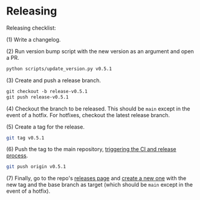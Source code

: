 # Releasing

Releasing checklist:

(1) Write a changelog.

(2) Run version bump script with the new version as an argument and open a PR.

```sh
python scripts/update_version.py v0.5.1
```

(3) Create and push a release branch.

```txt
git checkout -b release-v0.5.1
git push release-v0.5.1
```

(4) Checkout the branch to be released. This should be `main` except in the event of a hotfix. For hotfixes, checkout the latest release branch.

(5) Create a tag for the release.

```sh
git tag v0.5.1
```

(6) Push the tag to the main repository, [triggering the CI and release process](https://github.com/OpenZeppelin/cairo-contracts/blob/b27101eb826fae73f49751fa384c2a0ff3377af2/.github/workflows/python-app.yml#L60).

```sh
git push origin v0.5.1
```

(7) Finally, go to the repo's [releases page](https://github.com/OpenZeppelin/cairo-contracts/releases/) and [create a new one](https://github.com/OpenZeppelin/cairo-contracts/releases/new) with the new tag and the base branch as target (which should be `main` except in the event of a hotfix).
